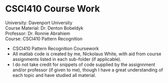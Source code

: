 # CSCI410 Course Work

University: Davenport University <br>
Course Material: Dr. Denton Bobeldyk <br>
Professor: Dr. Ronnie Abrahiem <br>
Course: CSCI410 Pattern Recognition

* CSCI410 Pattern Recognition Coursework
* All matlab code is created by me, Nickolaus White, with aid from course assignments listed in each sub-folder (if applicable). 
* I do not take credit for snippets of code supplied by the assignnment and/or professor (if given to me), though I have
a great understanding of each topic and have studied all material.
